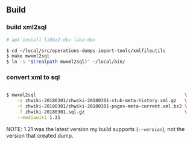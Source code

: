 ## Build 

### build xml2sql

```sh
# apt install libbz2-dev libz-dev

$ cd ~/local/src/operations-dumps-import-tools/xmlfileutils
$ make mwxml2sql
$ ln -s "$(realpath mwxml2sql)" ~/local/bin/
```

### convert xml to sql

```sh

$ mwxml2sql                                                       \
    -s zhwiki-20180301/zhwiki-20180301-stub-meta-history.xml.gz   \
    -t zhwiki-20180301/zhwiki-20180301-pages-meta-current.xml.bz2 \
    -f zhwiki-20180301.sql.gz                                     \
    --mediawiki 1.21
```

NOTE: 1.21 was the latest version my build supports (`--version`), not the version that created dump.
